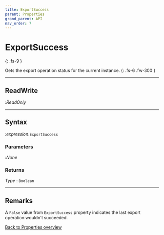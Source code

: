 ```yaml
---
title: ExportSuccess
parent: Properties
grand_parent: API
nav_order: 7
---
```


# ExportSuccess
{: .fs-9 }

Gets the export operation status for the current instance.
{: .fs-6 .fw-300 }

---

## ReadWrite
:_ReadOnly_

---

## Syntax
:*expression*.`ExportSuccess`

### Parameters
:_None_

### Returns

*Type*
: `Boolean`

---

## Remarks

A `False` value from `ExportSuccess` property indicates the last export operation wouldn't succeeded.

[Back to Properties overview](https://ws-garcia.github.io/VBA-CSV-interface/api/properties/)
